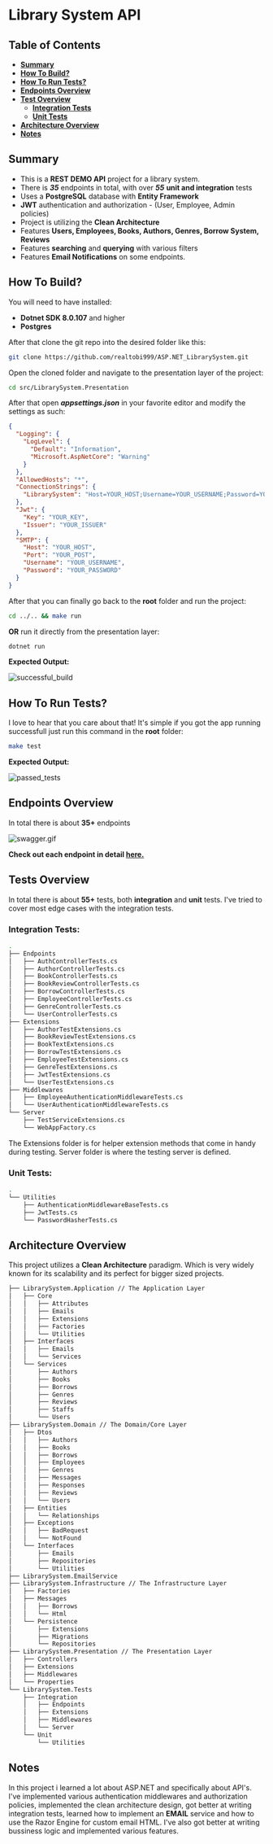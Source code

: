 # Library System API

## Table of Contents

- **[Summary](#summary)**
- **[How To Build?](#how-to-build)**
- **[How To Run Tests?](#how-to-run-tests)**
- **[Endpoints Overview](#endpoints-overview)**
- **[Test Overview](#tests-overview)**
  - **[Integration Tests](#integration-tests)**
  - **[Unit Tests](#unit-tests)**
- **[Architecture Overview](#architecture-overview)**
- **[Notes](#notes)**

## Summary

- This is a **REST DEMO API** project for a library system.
- There is ***35*** endpoints in total, with over ***55*** **unit and integration** tests
- Uses a **PostgreSQL** database with **Entity Framework**
- **JWT** authentication and authorization - (User, Employee, Admin policies)
- Project is utilizing the **Clean Architecture**
- Features **Users, Employees, Books, Authors, Genres, Borrow System, Reviews**
- Features **searching** and **querying** with various filters
- Features **Email Notifications** on some endpoints.

## How To Build?

You will need to have installed:

- **Dotnet SDK 8.0.107** and higher
- **Postgres**

After that clone the git repo into the desired folder like this:

``` bash
git clone https://github.com/realtobi999/ASP.NET_LibrarySystem.git
```

Open the cloned folder and navigate to the presentation layer of the project:

```bash
cd src/LibrarySystem.Presentation
```

After that open ***appsettings.json*** in your favorite editor and modify the settings as such:

```json
{
  "Logging": {
    "LogLevel": {
      "Default": "Information",
      "Microsoft.AspNetCore": "Warning"
    }
  },
  "AllowedHosts": "*",
  "ConnectionStrings": {
    "LibrarySystem": "Host=YOUR_HOST;Username=YOUR_USERNAME;Password=YOUR_PASSWORD;Database=YOUR_DATABASE_NAME"
  },
  "Jwt": {
    "Key": "YOUR_KEY",
    "Issuer": "YOUR_ISSUER"
  },
  "SMTP": {
    "Host": "YOUR_HOST",
    "Port": "YOUR_POST",
    "Username": "YOUR_USERNAME",
    "Password": "YOUR_PASSWORD"
  }
}
```

After that you can finally go back to the **root** folder and run the project:

``` bash
cd ../.. && make run
```

**OR** run it directly from the presentation layer:

``` bash
dotnet run
```

**Expected Output:**

![successful_build](./doc/sucessful_build.png)

## How To Run Tests?

I love to hear that you care about that! It's simple if you got the app running successfull just run this command in the **root** folder:

``` bash
make test
```

**Expected Output:**

![passed_tests](./doc/passed_tests.png)

## Endpoints Overview

In total there is about **35+** endpoints

![swagger.gif](./doc/swagger.gif)

**Check out each endpoint in detail [here.](./doc/endpoints.md)**

## Tests Overview

In total there is about **55+** tests, both **integration** and **unit** tests. I've tried to cover most edge cases with the integration tests.

### **Integration Tests:**

``` bash
.
├── Endpoints
│   ├── AuthControllerTests.cs
│   ├── AuthorControllerTests.cs
│   ├── BookControllerTests.cs
│   ├── BookReviewControllerTests.cs
│   ├── BorrowControllerTests.cs
│   ├── EmployeeControllerTests.cs
│   ├── GenreControllerTests.cs
│   └── UserControllerTests.cs
├── Extensions 
│   ├── AuthorTestExtensions.cs
│   ├── BookReviewTestExtensions.cs
│   ├── BookTextExtensions.cs
│   ├── BorrowTestExtensions.cs
│   ├── EmployeeTestExtensions.cs
│   ├── GenreTestExtensions.cs
│   ├── JwtTestExtensions.cs
│   └── UserTestExtensions.cs
├── Middlewares
│   ├── EmployeeAuthenticationMiddlewareTests.cs
│   └── UserAuthenticationMiddlewareTests.cs
└── Server
    ├── TestServiceExtensions.cs
    └── WebAppFactory.cs
```

The Extensions folder is for helper extension methods that come in handy during testing. Server folder is where the testing server is defined.

### **Unit Tests:**

```bash
.
└── Utilities
    ├── AuthenticationMiddlewareBaseTests.cs
    ├── JwtTests.cs
    └── PasswordHasherTests.cs
```

## Architecture Overview

This project utilizes a **Clean Architecture** paradigm. Which is very widely known for its scalability and its perfect for bigger sized projects.

```bash
├── LibrarySystem.Application // The Application Layer
│   ├── Core
│   │   ├── Attributes
│   │   ├── Emails
│   │   ├── Extensions
│   │   ├── Factories
│   │   └── Utilities
│   ├── Interfaces
│   │   ├── Emails
│   │   └── Services
│   └── Services
│       ├── Authors
│       ├── Books
│       ├── Borrows
│       ├── Genres
│       ├── Reviews
│       ├── Staffs
│       └── Users
├── LibrarySystem.Domain // The Domain/Core Layer
│   ├── Dtos
│   │   ├── Authors
│   │   ├── Books
│   │   ├── Borrows
│   │   ├── Employees
│   │   ├── Genres
│   │   ├── Messages
│   │   ├── Responses
│   │   ├── Reviews
│   │   └── Users
│   ├── Entities
│   │   └── Relationships
│   ├── Exceptions
│   │   ├── BadRequest
│   │   └── NotFound
│   └── Interfaces
│       ├── Emails
│       ├── Repositories
│       └── Utilities
├── LibrarySystem.EmailService
├── LibrarySystem.Infrastructure // The Infrastructure Layer
│   ├── Factories
│   ├── Messages
│   │   ├── Borrows
│   │   └── Html
│   └── Persistence
│       ├── Extensions
│       ├── Migrations
│       └── Repositories
├── LibrarySystem.Presentation // The Presentation Layer
│   ├── Controllers
│   ├── Extensions
│   ├── Middlewares
│   └── Properties
└── LibrarySystem.Tests
    ├── Integration
    │   ├── Endpoints
    │   ├── Extensions
    │   ├── Middlewares
    │   └── Server
    └── Unit
        └── Utilities
```

## Notes

In this project i learned a lot about ASP.NET and specifically about API's. I've implemented various authentication middlewares and authorization policies, implemented the clean architecture design, got better at writing integration tests, learned how to implement an **EMAIL** service and how to use the Razor Engine for custom email HTML. I've also got better at writing bussiness logic and implemented various features.
